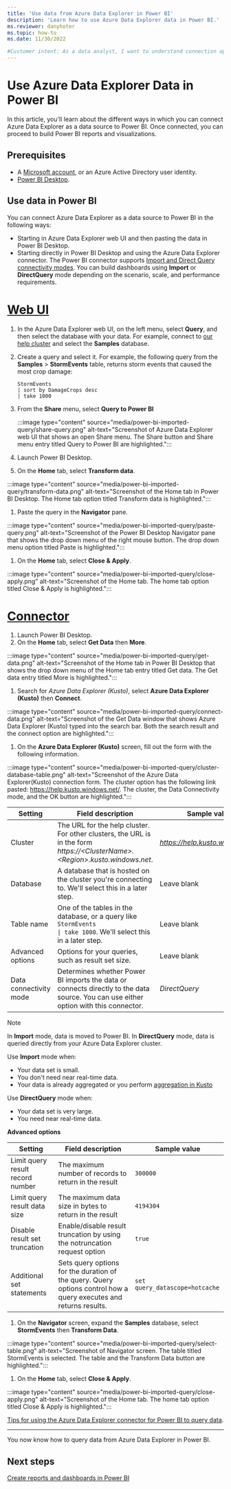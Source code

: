 ```yaml
---
title: 'Use data from Azure Data Explorer in Power BI'
description: 'Learn how to use Azure Data Explorer data in Power BI.'
ms.reviewer: danyhoter
ms.topic: how-to
ms.date: 11/30/2022

#Customer intent: As a data analyst, I want to understand connection options in Power BI so I can choose the option most appropriate to my scenario.
---
```


# Use Azure Data Explorer Data in Power BI

In this article, you'll learn about the different ways in which you can connect Azure Data Explorer as a data source to Power BI. Once connected, you can proceed to build Power BI reports and visualizations.

## Prerequisites

* A [Microsoft account](https://account.microsoft.com/account/Account), or an Azure Active Directory user identity.
* [Power BI Desktop](https://powerbi.microsoft.com/get-started).

## Use data in Power BI

You can connect Azure Data Explorer as a data source to Power BI in the following ways:

* Starting in Azure Data Explorer web UI and then pasting the data in Power BI Desktop.
* Starting directly in Power BI Desktop and using the Azure Data Explorer connector. The Power BI connector supports [Import and Direct Query connectivity modes](/power-bi/desktop-directquery-about). You can build dashboards using **Import** or **DirectQuery** mode depending on the scenario, scale, and performance requirements.

# [Web UI](#tab/web-ui/)

1. In the Azure Data Explorer web UI, on the left menu, select **Query**, and then select the database with your data. For example, connect to [our help cluster](https://help.kusto.windows.net/) and select the **Samples** database.
1. Create a query and select it. For example, the following query from the **Samples** > **StormEvents** table, returns storm events that caused the most crop damage:

    ```Kusto
    StormEvents
    | sort by DamageCrops desc
    | take 1000
    ```

1. From the **Share**  menu, select **Query to Power BI**

    :::image type="content" source="media/power-bi-imported-query/share-query.png" alt-text="Screenshot of Azure Data Explorer web UI that shows an open Share menu. The Share button and Share menu entry titled Query to Power BI are highlighted.":::

1. Launch Power BI Desktop.
1. On the **Home** tab, select **Transform data**.

:::image type="content" source="media/power-bi-imported-query/transform-data.png" alt-text="Screenshot of the Home tab in Power BI Desktop. The Home tab option titled Transform data is highlighted.":::

1. Paste the query in the **Navigator** pane.

:::image type="content" source="media/power-bi-imported-query/paste-query.png" alt-text="Screenshot of the Power BI Desktop Navigator pane that shows the drop down menu of the right mouse button. The drop down menu option titled Paste is highlighted.":::

1. On the **Home** tab, select **Close & Apply**.

:::image type="content" source="media/power-bi-imported-query/close-apply.png" alt-text="Screenshot of the Home tab. The home tab option titled Close & Apply is highlighted.":::

# [Connector](#tab/connector/)

1. Launch Power BI Desktop.
1. On the **Home** tab, select **Get Data** then **More**.

:::image type="content" source="media/power-bi-imported-query/get-data.png" alt-text="Screenshot of the Home tab in Power BI Desktop that shows the drop down menu of the Home tab entry titled Get data. The Get data entry titled More is highlighted.":::

1. Search for *Azure Data Explorer (Kusto)*, select **Azure Data Explorer (Kusto)** then **Connect**.

:::image type="content" source="media/power-bi-imported-query/connect-data.png" alt-text="Screenshot of the Get Data window that shows Azure Data Explorer (Kusto) typed into the search bar. Both the search result and the connect option are highlighted.":::

1. On the **Azure Data Explorer (Kusto)** screen, fill out the form with the following information.

:::image type="content" source="media/power-bi-imported-query/cluster-database-table.png" alt-text="Screenshot of the Azure Data Explorer(Kusto) connection form. The cluster option has the following link pasted: https://help.kusto.windows.net/. The cluster, the Data Connectivity mode, and the OK button are highlighted.":::

| Setting | Field description | Sample value
|---|---|---
| Cluster | The URL for the help cluster. For other clusters, the URL is in the form *https://\<ClusterName\>.\<Region\>.kusto.windows.net*. | *https://help.kusto.windows.net* |
| Database | A database that is hosted on the cluster you're connecting to. We'll select this in a later step. | Leave blank |
| Table name | One of the tables in the database, or a query like <code>StormEvents \| take 1000</code>. We'll select this in a later step. | Leave blank |
| Advanced options | Options for your queries, such as result set size. |  Leave blank |
| Data connectivity mode | Determines whether Power BI imports the data or connects directly to the data source. You can use either option with this connector. | *DirectQuery* |

> [!NOTE]
> In **Import** mode, data is moved to Power BI. In **DirectQuery** mode, data is queried directly from your Azure Data Explorer cluster.
>
> Use **Import** mode when:
>
> * Your data set is small.
> * You don't need near real-time data.
> * Your data is already aggregated or you perform [aggregation in Kusto](./kusto/query/aggregation-functions.md)
>
> Use **DirectQuery** mode when:
>
> * Your data set is very large.
> * You need near real-time data.

**Advanced options**

| Setting | Field description | Sample value
|---|---|---
| Limit query result record number| The maximum number of records to return in the result |`300000` |
| Limit query result data size | The maximum data size in bytes to return in the result | `4194304` |
| Disable result set truncation | Enable/disable result truncation by using the notruncation request option | `true` |
| Additional set statements | Sets query options for the duration of the query. Query options control how a query executes and returns results. | `set query_datascope=hotcache` |

1. On the **Navigator** screen, expand the **Samples** database, select **StormEvents** then **Transform Data**.

:::image type="content" source="media/power-bi-imported-query/select-table.png" alt-text="Screenshot of Navigator screen. The table titled StormEvents is selected. The table and the Transform Data button are highlighted.":::

1. On the **Home** tab, select **Close & Apply**.

:::image type="content" source="media/power-bi-imported-query/close-apply.png" alt-text="Screenshot of the Home tab. The home tab option titled Close & Apply is highlighted.":::

[Tips for using the Azure Data Explorer connector for Power BI to query data](power-bi-best-practices.md#tips-for-using-the-azure-data-explorer-connector-for-power-bi-to-query-data).

---

You now know how to query data from Azure Data Explorer in Power BI.

## Next steps

[Create reports and dashboards in Power BI](/power-bi/create-reports/)
